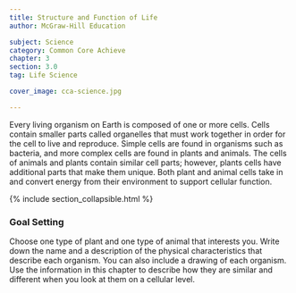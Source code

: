 ```yaml
---
title: Structure and Function of Life
author: McGraw-Hill Education

subject: Science
category: Common Core Achieve
chapter: 3
section: 3.0
tag: Life Science

cover_image: cca-science.jpg

---
```

Every living organism on Earth is composed of one or more cells. Cells contain smaller parts called organelles that must work together in order for the cell to live and reproduce. Simple cells are found in organisms such as bacteria, and more complex cells are found in plants and animals. The cells of animals and plants contain similar cell parts; however, plants cells have additional parts that make them unique. Both plant and animal cells take in and convert energy from their environment to support cellular function.

{% include section_collapsible.html %}

### Goal Setting

Choose one type of plant and one type of animal that interests you. Write down the name and a description of the physical characteristics that describe each organism. You can also include a drawing of each organism. Use the information in this chapter to describe how they are similar and different when you look at them on a cellular level.
